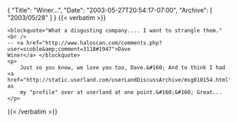 {
  "Title": "Winer...",
  "Date": "2003-05-27T20:54:17-07:00",
  "Archive": [
    "2003/05/28"
  ]
}
{{< verbatim >}}

    <blockquote>"What a disgusting company.... I want to strangle them."<br />
    -- <a href="http://www.haloscan.com/comments.php?user=scoble&amp;comment=3118#1947">Dave
    Winer</a> </blockquote> 
    <p>
        Just so you know, we love you too, Dave.&#160; And to think I had <a href="http://static.userland.com/userLandDiscussArchive/msg010154.html">this</a> as
        my "profile" over at userland at one point.&#160;&#160; Great...
    </p>

{{< /verbatim >}}
